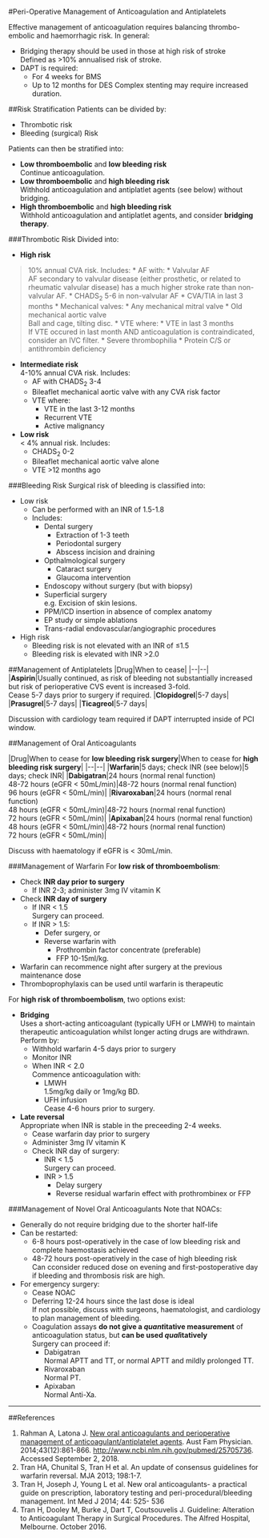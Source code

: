 #Peri-Operative Management of Anticoagulation and Antiplatelets

Effective management of anticoagulation requires balancing thrombo-embolic and haemorrhagic risk. In general:
* Bridging therapy should be used in those at high risk of stroke  
Defined as >10% annualised risk of stroke.
* DAPT is required:
	* For 4 weeks for BMS
	* Up to 12 months for DES 
	Complex stenting may require increased duration.

##Risk Stratification
Patients can be divided by:
* Thrombotic risk
* Bleeding (surgical) Risk

Patients can then be stratified into:
* **Low thromboembolic** and **low bleeding risk**  
Continue anticoagulation.
* **Low thromboembolic** and **high bleeding risk**  
Withhold anticoagulation and antiplatlet agents (see below) without bridging.
* **High thromboembolic** and **high bleeding risk**  
Withhold anticoagulation and antiplatlet agents, and consider **bridging therapy**.


###Thrombotic Risk
Divided into:
* **High risk**  
>10% annual CVA risk. Includes:
	* AF with:
		* Valvular AF  
		AF secondary to valvular disease (either prosthetic, or related to rheumatic valvular disease) has a much higher stroke rate than non-valvular AF.
		* CHADS<sub>2</sub> 5-6 in non-valvular AF
		* CVA/TIA in last 3 months
	* Mechanical valves:
		* Any mechanical mitral valve
		* Old mechanical aortic valve  
		Ball and cage, tilting disc.
	* VTE where:
		* VTE in last 3 months  
		If VTE occured in last month AND anticoagulation is contraindicated, consider an IVC filter.
		* Severe thrombophilia
		* Protein C/S or antithrombin deficiency
* **Intermediate risk**  
4-10% annual CVA risk. Includes:
	* AF with CHADS<sub>2</sub> 3-4
	* Bileaflet mechanical aortic valve with any CVA risk factor
	* VTE where:
		* VTE in the last 3-12 months
		* Recurrent VTE
		* Active malignancy
* **Low risk**  
< 4% annual risk. Includes:
	* CHADS<sub>2</sub> 0-2
	* Bileaflet mechanical aortic valve alone
	* VTE >12 months ago


###Bleeding Risk
Surgical risk of bleeding is classified into:
* Low risk
	* Can be performed with an INR of 1.5-1.8
	* Includes:
		* Dental surgery
			* Extraction of 1-3 teeth
			* Periodontal surgery
			* Abscess incision and draining
		* Opthalmological surgery
			* Cataract surgery
			* Glaucoma intervention
		* Endoscopy without surgery (but with biopsy)
		* Superficial surgery  
		e.g. Excision of skin lesions.
		* PPM/ICD insertion in absence of complex anatomy
		* EP study or simple ablations
		* Trans-radial endovascular/angiographic procedures
* High risk
	* Bleeding risk is not elevated with an INR of ≤1.5
	* Bleeding risk is elevated with INR >2.0


##Management of Antiplatelets
|Drug|When to cease|
|--|--|
|**Aspirin**|Usually continued, as risk of bleeding not substantially increased but risk of perioperative CVS event is increased 3-fold.<br>Cease 5-7 days prior to surgery if required.
|**Clopidogrel**|5-7 days|
|**Prasugrel**|5-7 days|
|**Ticagreol**|5-7 days|

Discussion with cardiology team required if DAPT interrupted inside of PCI window.

##Management of Oral Anticoagulants

|Drug|When to cease for **low bleeding risk surgery**|When to cease for **high bleeding risk surgery**|
|--|--|
|**Warfarin**|5 days; check INR (see below)|5 days; check INR|
|**Dabigatran**|24 hours (normal renal function)<br>48-72 hours (eGFR < 50mL/min)|48-72 hours (normal renal function)<br>96 hours (eGFR < 50mL/min)|
|**Rivaroxaban**|24 hours (normal renal function)<br>48 hours (eGFR < 50mL/min)|48-72 hours (normal renal function)<br> 72 hours (eGFR < 50mL/min)|
|**Apixaban**|24 hours (normal renal function)<br>48 hours (eGFR < 50mL/min)|48-72 hours (normal renal function)<br> 72 hours (eGFR < 50mL/min)|

Discuss with haematology if eGFR is < 30mL/min.

###Management of Warfarin
For **low risk of thromboembolism**:
* Check **INR day prior to surgery**
	* If INR 2-3; administer 3mg IV vitamin K
* Check **INR day of surgery**
	* If INR < 1.5  
	Surgery can proceed.
	* If INR > 1.5:
		* Defer surgery, or
		* Reverse warfarin with
			* Prothrombin factor concentrate (preferable)
			* FFP
			10-15ml/kg.
* Warfarin can recommence night after surgery at the previous maintenance dose
* Thromboprophylaxis can be used until warfarin is therapeutic


For **high risk of thromboembolism**, two options exist:
* **Bridging**  
Uses a short-acting anticoagulant (typically UFH or LMWH) to maintain therapeutic anticoagulation whilst longer acting drugs are withdrawn. Perform by:
	* Withhold warfarin 4-5 days prior to surgery
	* Monitor INR
	* When INR < 2.0  
	Commence anticoagulation with:
		* LMWH  
		1.5mg/kg daily or 1mg/kg BD.
		* UFH infusion  
		Cease 4-6 hours prior to surgery.
* **Late reversal**  
Appropriate when INR is stable in the preceeding 2-4 weeks.
	* Cease warfarin day prior to surgery
	* Administer 3mg IV vitamin K
	* Check INR day of surgery:
		* INR < 1.5  
		Surgery can proceed.
		* INR > 1.5  
			* Delay surgery
			* Reverse residual warfarin effect with prothrombinex or FFP


###Management of Novel Oral Anticoagulants
Note that NOACs:
* Generally do not require bridging due to the shorter half-life
* Can be restarted:
	* 6-8 hours post-operatively in the case of low bleeding risk and complete haemostasis achieved  
	* 48-72 hours post-operatively in the case of high bleeding risk  
	Can cconsider reduced dose on evening and first-postoperative day if bleeding and thrombosis risk are high.
* For emergency surgery:
	* Cease NOAC
	* Deferring 12-24 hours since the last dose is ideal  
	If not possible, discuss with surgeons, haematologist, and cardiology to plan management of bleeding.
	* Coagulation assays **do not give a *quant*itative measurement** of anticoagulation status, but **can be used *qual*itatively**  
	Surgery can proceed if:
		* Dabigatran  
		Normal APTT and TT, or normal APTT and mildly prolonged TT.
		* Rivaroxaban  
		Normal PT.
		* Apixaban  
		Normal Anti-Xa.







---

##References
1. Rahman A, Latona J. [New oral anticoagulants and perioperative management of anticoagulant/antiplatelet agents](https://www.racgp.org.au/afp/2014/december/new-oral-anticoagulants-and-perioperative-management-of-anticoagulantantiplatelet-agents/). Aust Fam Physician. 2014;43(12):861-866. http://www.ncbi.nlm.nih.gov/pubmed/25705736. Accessed September 2, 2018.
2. Tran HA, Chunital S, Tran H et al. An update of consensus guidelines for warfarin reversal. MJA 2013; 198:1-7.
3. Tran H, Joseph J, Young L et al. New oral anticoagulants- a practical guide on prescription, laboratory testing and peri-procedural/bleeding management. Int Med J 2014; 44: 525- 536
4. Tran H, Dooley M, Burke J, Dart T, Coutsouvelis J. Guideline: Alteration to Anticoagulant Therapy in Surgical Procedures. The Alfred Hospital, Melbourne. October 2016.